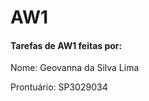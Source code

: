# AW1
<h4> Tarefas de AW1 feitas por:</h4>
<p> Nome: Geovanna da Silva Lima</p>
<p> Prontuário: SP3029034 </p>
